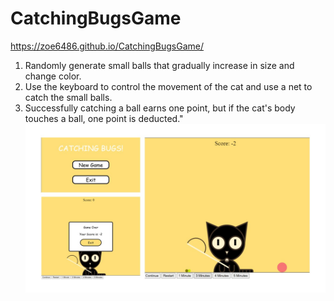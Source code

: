 # CatchingBugsGame

https://zoe6486.github.io/CatchingBugsGame/

1. Randomly generate small balls that gradually increase in size and change color.
2. Use the keyboard to control the movement of the cat and use a net to catch the small balls.
3. Successfully catching a ball earns one point, but if the cat's body touches a ball, one point is deducted."
   ![image](https://github.com/Zoe6486/CatchingBugsGame/blob/main/img/img1.jpg)

